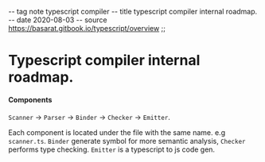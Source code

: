 -- tag note typescript compiler
-- title typescript compiler internal roadmap.
-- date 2020-08-03
-- source https://basarat.gitbook.io/typescript/overview
;;
# Typescript compiler internal roadmap.

#### Components
`Scanner` → `Parser` → `Binder` → `Checker` → `Emitter`.

Each component is located under the file with the same name. e.g `scanner.ts`. `Binder` generate symbol for more semantic analysis, `Checker` performs type checking. `Emitter` is a typescript to js code gen.

####
